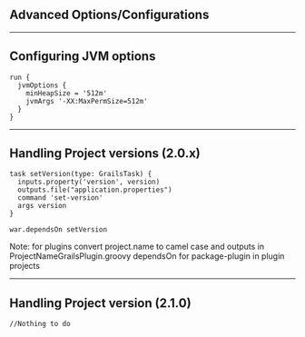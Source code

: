## Advanced Options/Configurations

----
## Configuring JVM options

```
run {
  jvmOptions {
    minHeapSize = '512m'
    jvmArgs '-XX:MaxPermSize=512m'
  }
}
```

----
## Handling Project versions (2.0.x)

```
task setVersion(type: GrailsTask) {
  inputs.property('version', version)
  outputs.file("application.properties")
  command 'set-version'
  args version
}

war.dependsOn setVersion
```

Note:
for plugins convert project.name to camel case and outputs in ProjectNameGrailsPlugin.groovy
dependsOn for package-plugin in plugin projects

----
## Handling Project version (2.1.0)

```
//Nothing to do
```
